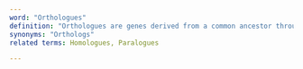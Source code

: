 ```yaml
---
word: "Orthologues"
definition: "Orthologues are genes derived from a common ancestor through vertical descent (or speciation) and can be thought of as the direct evolutionary counterpart."
synonyms: "Orthologs"
related terms: Homologues, Paralogues

---
```

